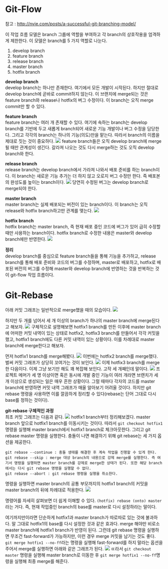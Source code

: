 # Git-Flow 
참고 : http://nvie.com/posts/a-successful-git-branching-model/ <br>

이 작업 흐름 모델은 branch 그룹에 역할을 부여하고 각 branch의 상호작용을 엄격하게 제한한다. 이 모델은 branch를 5 가지 역할로 나눈다.<br>
1. develop branch
2. feature branch
3. release branch
4. master branch
5. hotfix branch

**develop branch**<br>
develop branch는 하나만 존재한다. 여기에서 모든 개발이 시작된다. 하지만 절대로 develop branch에 곧바로 commit하지 않는다. 이 브랜치에 merge되는 것은 feature branch와 release나 hotfix의 버그 수정이다. 이 branch는 오직 merge commit만 할 수 있다.<br>

**feature branch**<br>
feature branch는 여러 개 존재할 수 있다. 여기에 속하는 branch는 develop branch를 기반에 두고 새롭게 branch되어 새로운 기능 개발이나 버그 수정을 담당한다. 그리고 각각의 branch는 하나의 기능(의도)만을 맡는다. 따라서 branch의 이름을 제대로 짓는 것이 중요하다. 
![](feature-develop-branch-relation.jpg)
feature branch들은 오직 develop branch에 merge될 때만 관계성이 생긴다. 갈라져 나오는 것도 다시 merge하는 것도 오직 develop branch와 한다.<br>

**release branch**<br>
release branch는 develop branch에서 가라져 나와서 배포 준비를 하는 branch이다. 이 branch는 새로운 기능 추가는 더 하지 않고 오로지 버그 수정만 한다. 즉 배포본의 완성도를 높이는 branch이다. 
![](feature-develop-releasebranch-relation.jpg)
당연히 수정된 버그는 develop branch로 merge되야 한다.<br>

**master branch**<br>
master branch는 실제 배포되는 버전이 있는 branch이다. 이 branch는 오직 release와 hotfix branch하고만 관계를 맺는다.
![](master-branch.jpg)

**hotfix branch**<br>
hotfix branch는 master branch, 즉 현재 배포 중인 코드에 버그가 있어 급히 수정할 때만 사용하는 branch이다. hotfix branch로 수정한 내용은 master와 develop branch에만 반영한다.
![](hotfix-branch.jpg)


**정리**<br>
develop branch를 중심으로 feature branch들을 통해 기능을 추가하고, release branch를 통해 배포 준비와 코드의 버그를 수정하며, master로 배포하고, hotfix로 배포된 버전의 버그를 수정해 master와 develop branch에 반영하는 것을 반복하는 것이 git-flow 작업 흐름이다. 

# Git-Rebase
아래 커밋 그래프는 일반적으로 merge했을 때의 모습이다. 
![](basicworkflow.jpg)


하지만 두 개를 넘어서 세 개 이상의 branch가 하나의 master branch에 merge된다고 해보자.
![](threebranchcase.jpg)
구체적으로 설명해보면 hotfix1 branch를 만든 이후에 master branch에 어떠한 커밋 내역이 있는 상태로 hotfix2, hotfix3 branch를 만들어서 각각 커밋을 했고, hotfix1 branch에도 다른 커밋 내역이 있는 상황이다. 이를 차례대로 master branch에 merge한다고 해보자.<br>

먼저 hotfix1 branch를 merge해봤다.
![](threebranchcase-firstmerge.jpg)
이번에는 hotfix2 branch를 merge했다. 벌써 커밋 그래프가 상당히 꼬여가는 것이 보인다. 
![](threebranchcase-secondmerge.jpg)
이제 hotfix3 branch를 merge한 다음이다. 이제 그냥 보기만 해도 꽤 복잡해 보인다. 고작 세 개째인데 말이다. 
![](threebranchcase-thirdmerge.jpg)
프로젝트 메머가 세 명 이상이면 혹은 동시에 개발 중인 기능이 여러 개라면 브랜치가 세 개 이상으로 생성되는 일은 매우 흔한 상황이다. 그럴 때마다 각자의 코드를 master branch에 반영하면 커밋 내역 그래프가 매울 알아보기 어려울 것이다. 하지만 git rebase 명령을 사용하면 이를 깔끔하게 정리할 수 있다(rebase는 단어 그대로 다시 base를 정하는 것이다).<br>

**git-rebase 구체적인 과정**<br>
최초 커밋 그래프는 다음과 같다. 
![](rebase1.jpg)
hotfix1 branch부터 정리해보겠다. master branch 앞으로 hotfix1 branch를 이동시키는 것이다. 따라서 `git checkout hotfix1` 명령을 실행해 master branch에서 hotfix1 branch로 체크아웃한다. 그리고 git rebase master 명령을 실행한다. 충돌이 나면 해결하기 위해 git rebase는 세 가지 옵션을 제공한다.
```
git rebase --continue : 충돌 생태를 해결한 후 계속 작업을 진행할 수 있게 한다.
git rebase --skip : merge 대상 branch의 내용으로 강제 merge를 실행한다. 즉 여기서 명령을 실행하면 master branch를 강제로 merge한 상태가 된다. 또한 해당 branch에서는 다시 git rebase 명령을 실행할 수 없다. 
git rebase --abort : git rebase 명령을 실행을 취소한다. 
```
명령을 실행하면 master branch의 공통 부모까지의 hotfix1 branch의 커밋을 master branch의 뒤에 차례대로 적용한다. 
![](rebase2.jpg)

명령어를 자세히 살펴보면 더 쉽게 이해할 수 있다. `(hotfix) rebase (onto) master`라는 거다. 즉, 현재 작업중인 branch의 base를 master로 다시 설정하라는 말이다. <br>

여기까지만이라면 단순하게 hotfix1과 master branch가 따로따로 있는 것에 불과하다. 말 그대로 hotfix1의 base를 다시 설정한 것과 같은 효과다. merge 해야만 비로소 master branch에 hotfix1 branch가 반영이 된다. 그런데 git rebase 명령을 실행하면 무조건 fast-forward가 가능하지만, 이런 경우 merge 커밋을 남기는 것도 좋다. `git merge hotfix1 --no-ff`라는 명령을 실행해 fast-forward를 하지 말라는 옵션을 주어서 merge를 실행하면 아래와 같은 그래프가 된다. 
![](rebase3.jpg)
ㄸ라서 `git checkout master` 명령을 실행해 master branch로 이동한 후 `git merge hotfix1 --no-ff`명령을 실행해 최종 merge를 해준다. 


